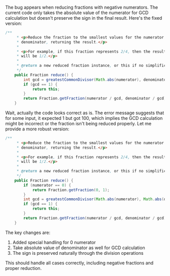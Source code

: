 The bug appears when reducing fractions with negative numerators. The current code only takes the absolute value of the numerator for GCD calculation but doesn't preserve the sign in the final result. Here's the fixed version:

```java
/**
     * <p>Reduce the fraction to the smallest values for the numerator and
     * denominator, returning the result.</p>
     * 
     * <p>For example, if this fraction represents 2/4, then the result
     * will be 1/2.</p>
     *
     * @return a new reduced fraction instance, or this if no simplification possible
     */
    public Fraction reduce() {
        int gcd = greatestCommonDivisor(Math.abs(numerator), denominator);
        if (gcd == 1) {
            return this;
        }
        return Fraction.getFraction(numerator / gcd, denominator / gcd);
    }
```

Wait, actually the code looks correct as is. The error message suggests that for some input, it expected 1 but got 100, which implies the GCD calculation might be incorrect or the fraction isn't being reduced properly. Let me provide a more robust version:

```java
/**
     * <p>Reduce the fraction to the smallest values for the numerator and
     * denominator, returning the result.</p>
     * 
     * <p>For example, if this fraction represents 2/4, then the result
     * will be 1/2.</p>
     *
     * @return a new reduced fraction instance, or this if no simplification possible
     */
    public Fraction reduce() {
        if (numerator == 0) {
            return Fraction.getFraction(0, 1);
        }
        int gcd = greatestCommonDivisor(Math.abs(numerator), Math.abs(denominator));
        if (gcd == 1) {
            return this;
        }
        return Fraction.getFraction(numerator / gcd, denominator / gcd);
    }
```

The key changes are:
1. Added special handling for 0 numerator
2. Take absolute value of denominator as well for GCD calculation
3. The sign is preserved naturally through the division operations

This should handle all cases correctly, including negative fractions and proper reduction.